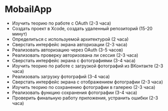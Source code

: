 # MobailApp

- Изучить теорию по работе с OAuth (2-3 часа)
- Создать проект в Xcode, создать удаленный репозиторий (15-20 минут)
- Определиться с используемой архитектурой (2 часа)
- Сверстать интерфейс экрана авторизации (2-3 часа)
- Реализовать авторизацию через OAuth (3-5 часов)
- Реализовать проверку авторизована ли сессия (2-3 часа)
- Сверстать интерфейс экрана с фотографиями (3-4 часа)
- Изучить теорию по работе с загрузкой фотографий из ВКонтакте (2-3 часа)
- Реализовать загрузку фотографий (3-4 часа)
- Сверстать интерфейс экрана с отображением фотографии (2-3 часа)
- Изучить теорию по сохранению фотографии в галерею (2-3 часа)
- Реализовать функцию сохранения фотографии (3-4 часа)
- Проверить финальную работу приложения, устранить ошибки (2-3 часа)
